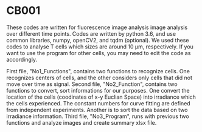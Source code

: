 # CB001
These codes are written for fluorescence image analysis image analysis over different time points.
Codes are written by python 3.6, and use common libraries, numpy, openCV2, and tqdm (optional).
We used these codes to analyse T cells which sizes are around 10 µm, respectively. If you want to use the program for other cells, you may need to edit the code as accordingly.

First file, "No1_Functions", contains two functions to recognize cells. One recognizes centers of cells, and the other considers only cells that did not move over time as signal.
Second file, "No2_Function", contains two functions to convert, sort informations for our purposes. One convert the location of the cells (coodinates of x-y Euclian Space) into irradiance which the cells experienced. The constant numbers for curve fitting are defined from independent experiments. Another is to sort the data based on two irradiance information.
Third file, "No3_Program", runs with previous two functions and analyze images and create summary xlsx file.
